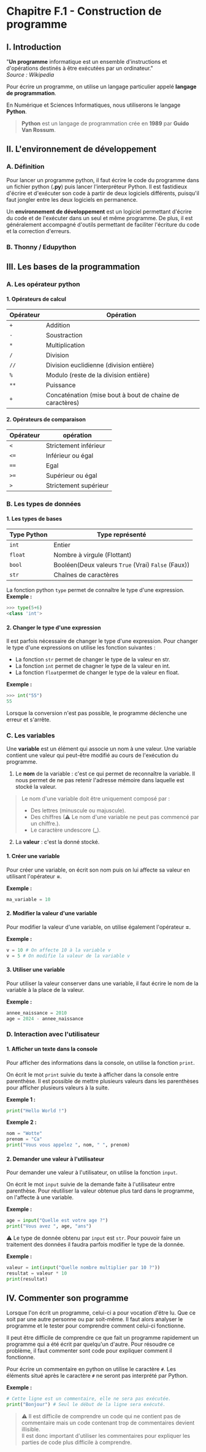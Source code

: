 # Chapitre F.1 - Construction de programme

## I. Introduction
"**Un programme** informatique est un ensemble d'instructions et d'opérations destinés à être exécutées par un ordinateur."  
*Source : Wikipedia*

Pour écrire un programme, on utilise un langage particulier appelé **langage de programmation**.

En Numérique et Sciences Informatiques, nous utiliserons le langage **Python**.

> **Python** est un langage de programmation crée en **1989** par **Guido Van Rossum**.

## II. L'environnement de développement
### A. Définition
Pour lancer un programme python, il faut écrire le code du programme dans un fichier python (**.py**) puis lancer l'interpréteur Python. Il est fastidieux d'écrire et d'exécuter son code à partir de deux logiciels différents, puisqu'il faut jongler entre les deux logiciels en permanence.

Un **environnement de développement** est un logiciel permettant d'écrire du code et de l'exécuter dans un seul et même programme. De plus, il est généralement accompagné d'outils permettant de faciliter l'écriture du code et la correction d'erreurs.

### B. Thonny / Edupython
<!-- Adapter le cours en fonction du logiciel disponible-->
<!-- Présenter la console, exécution d'un programme etc...-->

## III. Les bases de la programmation
### A. Les opérateur python
#### 1. Opérateurs de calcul
|Opérateur|Opération|
|-|-|
|```+```|<span class = "caché">Addition</span>|
|```-```|<span class = "caché">Soustraction</span>|
|```*```|<span class = "caché">Multiplication</span>|
|```/```|<span class = "caché">Division</span>|
|```//```|<span class = "caché">Division euclidienne </span>(division entière)|
|```%```|Modulo (reste de la division entière)|
|```**```|<span class="caché">Puissance</span>|
|```+```|<span class="caché">Concaténation</span> (mise bout à bout de chaine de caractères)|
#### 2. Opérateurs de comparaison
|Opérateur|opération|
|-|-|
|```<```|<span class="caché">Strictement inférieur</span>|
|```<=```|<span class="caché">Inférieur ou égal</span>|
|```==```|<span class="caché">Egal</span>|
|```>=```|<span class="caché">Supérieur ou égal</span>|
|```>```|<span class="caché">Strictement supérieur</span>|

### B. Les types de données
#### 1. Les types de bases
|Type Python|Type représenté|
|-|-|
|```int```|<span class="caché">Entier</span>|
|```float```|<span class="caché">Nombre à virgule </span>(Flottant)|
|```bool```|<span class="caché">Booléen</span>(Deux valeurs ```True``` (Vrai) ```False``` (Faux))|
|```str```|<span class="caché">Chaînes de caractères</span>|

La fonction python ```type``` permet de connaître le type d'une expression.  
**Exemple :**
```python
>>> type(5+6)
<class 'int'>
```

#### 2. Changer le type d'une expression
Il est parfois nécessaire de changer le type d'une expression. Pour changer le type d'une expressions on utilise les fonction suivantes :
- La fonction ```str``` permet de changer le type de la valeur en str.
- La fonction ```int``` permet de chagner le type de la valeur en int.
- La fonction ```float```permet de changer le type de la valeur en float.

**Exemple :**
```python
>>> int("55")
55
```

Lorsque la conversion n'est pas possible, le programme déclenche une erreur et s'arrête.

### C. Les variables
Une **variable** est <span class="caché">un élément qui associe un nom à une valeur. Une variable contient une valeur qui peut-être modifié au cours de l'exécution du programme.</span>
1. Le **nom** de la variable : c'est ce qui permet de reconnaître la variable. Il nous permet de ne pas retenir l'adresse mémoire dans laquelle est stocké la valeur.
> Le nom d'une variable doit être uniquement composé par :
> - Des lettres (minuscule ou majuscule).
> - Des chiffres (⚠ Le nom d'une variable ne peut pas commencé par un chiffre.).
> - Le caractère undescore (**_**).
2. La **valeur** : c'est la donné stocké.

#### 1. Créer une variable
Pour créer une variable, on écrit son nom puis on lui affecte sa valeur en utilisant l'opérateur **=**.

**Exemple :**
```python
ma_variable = 10
```
#### 2. Modifier la valeur d'une variable
Pour modifier la valeur d'une variable, on utilise également l'opérateur **=**.

**Exemple :**
```python
v = 10 # On affecte 10 à la variable v
v = 5 # On modifie la valeur de la variable v
```

#### 3. Utiliser une variable
Pour utiliser la valeur conserver dans une variable, il faut écrire le nom de la variable à la place de la valeur.

**Exemple :**
```python
annee_naissance = 2010
age = 2024 - annee_naissance
```

### D. Interaction avec l'utilisateur
#### 1. Afficher un texte dans la console
Pour afficher des informations dans la console, on utilise la fonction ```print```.

On écrit le mot ```print``` suivie du texte à afficher dans la console entre parenthèse. Il est possible de mettre plusieurs valeurs dans les parenthèses pour afficher plusieurs valeurs à la suite.

**Exemple 1 :**
```python
print("Hello World !")
```

**Exemple 2 :**
```python
nom = "Wotte"
prenom = "Ca"
print("Vous vous appelez ", nom, " ", prenom)
```

#### 2. Demander une valeur à l'utilisateur
Pour demander une valeur à l'utilisateur, on utilise la fonction ```input```.

On écrit le mot ```input``` suivie de la demande faite à l'utilisateur entre parenthèse. Pour réutiliser la valeur obtenue plus tard dans le programme, on l'affecte à une variable.

**Exemple :**
```python
age = input("Quelle est votre age ?")
print("Vous avez ", age, "ans")
```

⚠ Le type de donnée obtenu par ```input``` est ```str```. Pour pouvoir faire un traitement des données il faudra parfois modifier le type de la donnée.

**Exemple :**
```python
valeur = int(input("Quelle nombre multiplier par 10 ?"))
resultat = valeur * 10
print(resultat)
```

## IV. Commenter son programme
Lorsque l'on écrit un programme, celui-ci a pour vocation d'être lu. Que ce soit par une autre personne ou par soit-même. Il faut alors analyser le programme et le tester pour comprendre comment celui-ci fonctionne.

Il peut être difficile de comprendre ce que fait un programme rapidement un programme qui a été écrit par quelqu'un d'autre. Pour résoudre ce problème, il faut commenter sont code pour expliquer comment il fonctionne.

Pour écrire un commentaire en python on utilise le caractère ```#```. Les éléments situé après le caractère ```#``` ne seront pas interprété par Python.

**Exemple :**
```python 
# Cette ligne est un commentaire, elle ne sera pas exécutée.
print("Bonjour") # Seul le début de la ligne sera exécuté.
```

> ⚠ Il est difficile de comprendre un code qui ne contient pas de commentaire mais un code contenant trop de commentaires devient illisible.  
> Il est donc important d'utiliser les commentaires pour expliquer les parties de code plus difficile à comprendre.